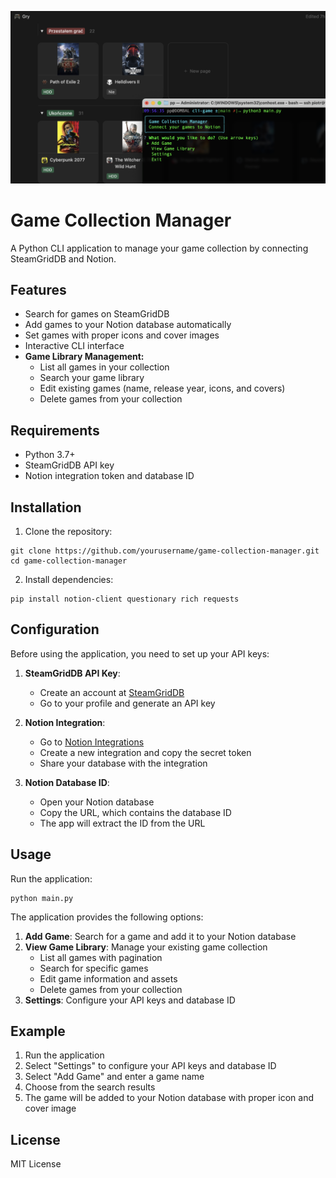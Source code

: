 ![Screenshot](images/screenshot.png)

# Game Collection Manager

A Python CLI application to manage your game collection by connecting SteamGridDB and Notion.

## Features

- Search for games on SteamGridDB
- Add games to your Notion database automatically
- Set games with proper icons and cover images
- Interactive CLI interface
- **Game Library Management:**
  - List all games in your collection
  - Search your game library
  - Edit existing games (name, release year, icons, and covers)
  - Delete games from your collection

## Requirements

- Python 3.7+
- SteamGridDB API key
- Notion integration token and database ID

## Installation

1. Clone the repository:
```
git clone https://github.com/yourusername/game-collection-manager.git
cd game-collection-manager
```

2. Install dependencies:
```
pip install notion-client questionary rich requests
```

## Configuration

Before using the application, you need to set up your API keys:

1. **SteamGridDB API Key**: 
   - Create an account at [SteamGridDB](https://www.steamgriddb.com/)
   - Go to your profile and generate an API key

2. **Notion Integration**:
   - Go to [Notion Integrations](https://www.notion.so/my-integrations)
   - Create a new integration and copy the secret token
   - Share your database with the integration

3. **Notion Database ID**:
   - Open your Notion database
   - Copy the URL, which contains the database ID
   - The app will extract the ID from the URL

## Usage

Run the application:
```
python main.py
```

The application provides the following options:
1. **Add Game**: Search for a game and add it to your Notion database
2. **View Game Library**: Manage your existing game collection
   - List all games with pagination
   - Search for specific games
   - Edit game information and assets
   - Delete games from your collection
3. **Settings**: Configure your API keys and database ID

## Example

1. Run the application
2. Select "Settings" to configure your API keys and database ID
3. Select "Add Game" and enter a game name
4. Choose from the search results
5. The game will be added to your Notion database with proper icon and cover image

## License

MIT License
